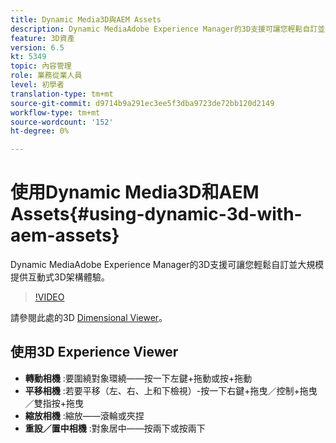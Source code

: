 ```yaml
---
title: Dynamic Media3D與AEM Assets
description: Dynamic MediaAdobe Experience Manager的3D支援可讓您輕鬆自訂並大規模提供互動式3D架構體驗
feature: 3D資產
version: 6.5
kt: 5349
topic: 內容管理
role: 業務從業人員
level: 初學者
translation-type: tm+mt
source-git-commit: d9714b9a291ec3ee5f3dba9723de72bb120d2149
workflow-type: tm+mt
source-wordcount: '152'
ht-degree: 0%

---
```



# 使用Dynamic Media3D和AEM Assets{#using-dynamic-3d-with-aem-assets}

Dynamic MediaAdobe Experience Manager的3D支援可讓您輕鬆自訂並大規模提供互動式3D架構體驗。

>[!VIDEO](https://video.tv.adobe.com/v/35156/?quality=9&learn=on)

請參閱此處的3D [Dimensional Viewer](http://s7d1.scene7.com/s7viewers/html5/DimensionalViewer.html?asset=DynamicmediaNA1/canBlue-2&amp;config=DynamicmediaNA1/Dimensional&amp;serverUrl=http://s7d1.scene7.com/is/image/&amp;contenturl=http://s7d1.scene7.com/is/content/)。


## 使用3D Experience Viewer

* **轉動相機** :要圍繞對象環繞——按一下左鍵+拖動或按+拖動
* **平移相機** :若要平移（左、右、上和下檢視）-按一下右鍵+拖曳／控制+拖曳／雙指按+拖曳
* **縮放相機** :縮放——滾輪或夾捏
* **重設／置中相機** :對象居中——按兩下或按兩下